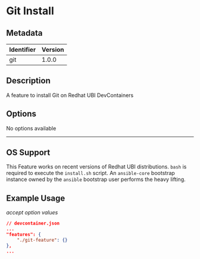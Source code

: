 # Git Install 

## Metadata

| Identifier      | Version |
| ------- | ------- |
| git | 1.0.0 |

## Description

A feature to install Git on Redhat UBI DevContainers

## Options
No options available



---

## OS Support

This Feature works on recent versions of Redhat UBI distributions. `bash` is required to execute the `install.sh` script. An `ansible-core` bootstrap instance owned by the `ansible` bootstrap user performs the heavy lifting.

## Example Usage

*accept option values*

```json
// devcontainer.json
...
"features": {
    "./git-feature": {}
},
...
```